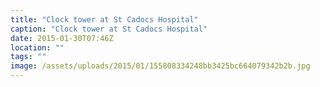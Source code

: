 ```yaml
---
title: "Clock tower at St Cadocs Hospital"
caption: "Clock tower at St Cadocs Hospital"
date: 2015-01-30T07:46Z
location: ""
tags: ""
image: /assets/uploads/2015/01/155808334248bb3425bc664079342b2b.jpg
---
```


